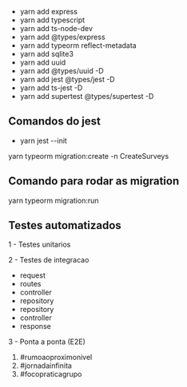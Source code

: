 - yarn add express
- yarn add typescript
- yarn add ts-node-dev
- yarn add @types/express
- yarn add typeorm reflect-metadata
- yarn add sqlite3
- yarn add uuid
- yarn add @types/uuid -D
- yarn add jest @types/jest -D
- yarn add ts-jest -D
- yarn add supertest @types/supertest -D

## Comandos do jest

- yarn jest --init


yarn typeorm migration:create -n CreateSurveys

## Comando para rodar as migration

yarn typeorm migration:run

## Testes automatizados

1 - Testes unitarios

2 - Testes de integracao

- request
- routes
- controller 
- repository
- repository
- controller
- response

3 - Ponta a ponta (E2E) 


1. #rumoaoproximonivel
2. #jornadainfinita
3. #focopraticagrupo
